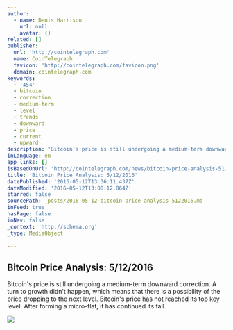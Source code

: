 ```yaml
---
author:
  - name: Denis Harrison
    url: null
    avatar: {}
related: []
publisher:
  url: 'http://cointelegraph.com'
  name: CoinTelegraph
  favicon: 'http://cointelegraph.com/favicon.png'
  domain: cointelegraph.com
keywords:
  - '454'
  - bitcoin
  - correction
  - medium-term
  - level
  - trends
  - downward
  - price
  - current
  - upward
description: "Bitcoin's price is still undergoing a medium-term downward correction. A turn to growth didn't happen, which means that there is a possibility of the price dropping to the next level. Bitcoin's price has not reached its top key level. After forming a micro-flat, it has continued its fall."
inLanguage: en
app_links: []
isBasedOnUrl: 'http://cointelegraph.com/news/bitcoin-price-analysis-5122016'
title: 'Bitcoin Price Analysis: 5/12/2016'
datePublished: '2016-05-12T13:36:11.437Z'
dateModified: '2016-05-12T13:08:12.864Z'
starred: false
sourcePath: _posts/2016-05-12-bitcoin-price-analysis-5122016.md
inFeed: true
hasPage: false
inNav: false
_context: 'http://schema.org'
_type: MediaObject

---
```

<article style=""><h1>Bitcoin Price Analysis: 5/12/2016</h1><p>Bitcoin's price is still undergoing a medium-term downward correction. A turn to growth didn't happen, which means that there is a possibility of the price dropping to the next level. Bitcoin's price has not reached its top key level. After forming a micro-flat, it has continued its fall.</p><img src="http://cointelegraph.com/storage/uploads/view/ff0c0cde17407c8872ac3049fd9ea314.png" /></article>